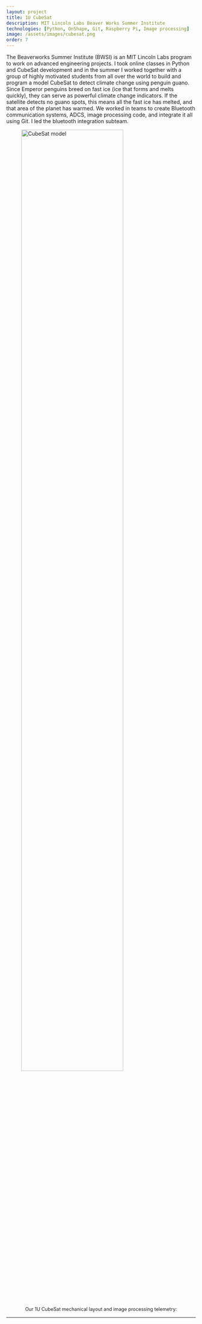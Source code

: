 ```yaml
---
layout: project
title: 1U CubeSat
description: MIT Lincoln Labs Beaver Works Summer Institute
technologies: [Python, OnShape, Git, Raspberry Pi, Image processing]
image: /assets/images/cubesat.png
order: 7
---
```



The Beaverworks Summer Institute (BWSI) is an MIT Lincoln Labs program to work on advanced engineering projects. I took online classes in Python and CubeSat development and in the summer I worked together with a group of highly motivated students from all over the world to build and program a model CubeSat to detect climate change using penguin guano. Since Emperor penguins breed on fast ice (ice that forms and melts quickly), they can serve as powerful climate change indicators. If the satellite detects no guano spots, this means all the fast ice has melted, and that area of the planet has warmed. We worked in teams to create Bluetooth communication systems, ADCS, image processing code, and integrate it all using Git. I led the bluetooth integration subteam. 


<figure>
  <img src="{{ '/assets/images/guano.png' | relative_url }}" alt="CubeSat model" style="width:80%;">
  <figcaption style="text-align:center; font-size:0.9em;">Our 1U CubeSat mechanical layout and image processing telemetry:</figcaption>
</figure>

---


